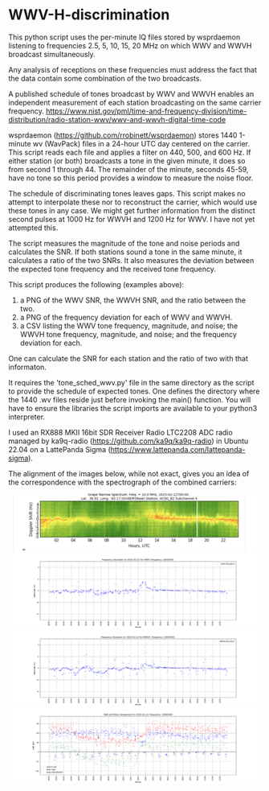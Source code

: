 # WWV-H-discrimination

This python script uses the per-minute IQ files stored by wsprdaemon listening to 
frequencies 2.5, 5, 10, 15, 20 MHz on which WWV and WWVH broadcast simultaneously.  

Any analysis of receptions on these frequencies must address the fact that the data contain 
some combination of the two broadcasts.  

A published schedule of tones broadcast by WWV and WWVH enables an independent measurement of 
each station broadcasting on the same carrier frequency.
https://www.nist.gov/pml/time-and-frequency-division/time-distribution/radio-station-wwv/wwv-and-wwvh-digital-time-code

wsprdaemon (https://github.com/rrobinett/wsprdaemon) stores 1440 1-minute wv (WavPack) files in a 
24-hour UTC day centered on the carrier.  This script reads each file and applies a filter on 
440, 500, and 600 Hz.  If either station (or both) broadcasts a tone in the given minute, it does 
so from second 1 through 44.  The remainder of the minute, seconds 45-59, have no tone so this 
period provides a window to measure the noise floor.  

The schedule of discriminating tones leaves gaps.  This script makes no attempt to interpolate these nor 
to reconstruct the carrier, which would use these tones in any case.  We might get further information from the distinct second pulses at 1000 Hz for WWVH and 1200 Hz for WWV.  I have not yet attempted this.

The script measures the magnitude of the tone and noise periods and calculates the SNR.  If both 
stations sound a tone in the same minute, it calculates a ratio of the two SNRs.  It also 
measures the deviation between the expected tone frequency and the received tone frequency.

This script produces the following (examples above):
1) a PNG of the WWV SNR, the WWVH SNR, and the ratio between the two.
2) a PNG of the frequency deviation for each of WWV and WWVH.
2) a CSV listing the WWV tone frequency, magnitude, and noise;
   the WWVH tone frequency, magnitude, and noise;
   and the frequency deviation for each.

One can calculate the SNR for each station and the ratio of two with that informaton.

It requires the 'tone_sched_wwv.py' file in the same directory as the script to provide the 
schedule of expected tones.  One defines the directory where the 1440 .wv files reside just
before invoking the main() function. You will have to ensure the libraries the script imports 
are available to your python3 interpreter.

I used an RX888 MKII 16bit SDR Receiver Radio LTC2208 ADC radio managed by 
ka9q-radio (https://github.com/ka9q/ka9q-radio)
in Ubuntu 22.04 on a LattePanda Sigma (https://www.lattepanda.com/lattepanda-sigma).

The alignment of the images below, while not exact, gives you an idea of the correspondence with the spectrograph of the combined carriers:

![](./spectrum.png)
![](./2025-02-22_Frequency_10000000_Deviation_WWV.png)
![](./2025-02-22_Frequency_10000000_Deviation_WWVH.png)
![](./2025-02-22_Frequency_10000000_SNR.png)